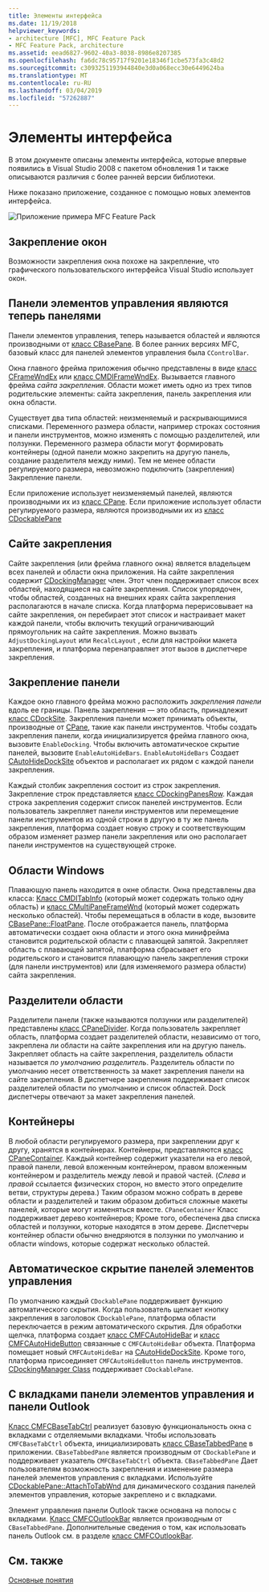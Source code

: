 ```yaml
---
title: Элементы интерфейса
ms.date: 11/19/2018
helpviewer_keywords:
- architecture [MFC], MFC Feature Pack
- MFC Feature Pack, architecture
ms.assetid: eead6827-9602-40a3-8038-8986e8207385
ms.openlocfilehash: fa6dc78c95717f9201e18346f1cbe573fa3c48d2
ms.sourcegitcommit: c3093251193944840e3d0a068ecc30e6449624ba
ms.translationtype: MT
ms.contentlocale: ru-RU
ms.lasthandoff: 03/04/2019
ms.locfileid: "57262887"
---
```

# <a name="interface-elements"></a>Элементы интерфейса

В этом документе описаны элементы интерфейса, которые впервые появились в Visual Studio 2008 с пакетом обновления 1 и также описываются различия с более ранней версии библиотеки.

Ниже показано приложение, созданное с помощью новых элементов интерфейса.

![Приложение примера MFC Feature Pack](../mfc/media/mfc_featurepack.png "приложение примера MFC Feature Pack")

## <a name="window-docking"></a>Закрепление окон

Возможности закрепления окна похоже на закрепление, что графического пользовательского интерфейса Visual Studio использует окон.

## <a name="control-bars-are-now-panes"></a>Панели элементов управления являются теперь панелями

Панели элементов управления, теперь называется областей и являются производными от [класс CBasePane](../mfc/reference/cbasepane-class.md). В более ранних версиях MFC, базовый класс для панелей элементов управления была `CControlBar`.

Окна главного фрейма приложения обычно представлены в виде [класс CFrameWndEx](../mfc/reference/cframewndex-class.md) или [класс CMDIFrameWndEx](../mfc/reference/cmdiframewndex-class.md). Вызывается главного фрейма *сайта закрепления*. Области может иметь одно из трех типов родительские элементы: сайта закрепления, панель закрепления или окна области.

Существует два типа областей: неизменяемый и раскрывающимися списками. Переменного размера области, например строках состояния и панели инструментов, можно изменять с помощью разделителей, или ползунки. Переменного размера области могут формировать контейнеры (одной панели можно закрепить на другую панель, создание разделителя между ними). Тем не менее области регулируемого размера, невозможно подключить (закрепления) Закрепление панели.

Если приложение использует неизменяемый панелей, являются производными их из [класс CPane](../mfc/reference/cpane-class.md).  Если приложение использует области регулируемого размера, являются производными их из [класс CDockablePane](../mfc/reference/cdockablepane-class.md)

## <a name="dock-site"></a>Сайте закрепления

Сайте закрепления (или фрейма главного окна) является владельцем всех панелей и области окна приложения. На сайте закрепления содержит [CDockingManager](../mfc/reference/cdockingmanager-class.md) член. Этот член поддерживает список всех областей, находящиеся на сайте закрепления. Список упорядочен, чтобы областей, созданных на внешних краях сайта закрепления располагаются в начале списка. Когда платформа перерисовывает на сайте закрепления, он перебирает этот список и настраивает макет каждой панели, чтобы включить текущий ограничивающий прямоугольник на сайте закрепления. Можно вызвать `AdjustDockingLayout` или `RecalcLayout` , если для настройки макета закрепления, и платформа перенаправляет этот вызов в диспетчере закрепления.

## <a name="dock-bars"></a>Закрепление панели

Каждое окно главного фрейма можно расположить *закрепления панели* вдоль ее границы. Панель закрепления — это область, принадлежит [класс CDockSite](../mfc/reference/cdocksite-class.md). Закрепления панели может принимать объекты, производные от [CPane](../mfc/reference/cpane-class.md), такие как панели инструментов. Чтобы создать закрепления панели, когда инициализируется фрейма главного окна, вызовите `EnableDocking`. Чтобы включить автоматическое скрытие панелей, вызовите `EnableAutoHideBars`. `EnableAutoHideBars` Создает [CAutoHideDockSite](../mfc/reference/cautohidedocksite-class.md) объектов и располагает их рядом с каждой панели закрепления.

Каждый столбик закрепления состоит из строк закрепления. Закрепление строк представляется [класс CDockingPanesRow](../mfc/reference/cdockingpanesrow-class.md). Каждая строка закрепления содержит список панелей инструментов. Если пользователь закрепляет панели инструментов или перемещение панели инструментов из одной строки в другую в ту же панель закрепления, платформа создает новую строку и соответствующим образом изменяет размер панели закрепления или оно располагает панели инструментов на существующей строке.

## <a name="mini-frame-windows"></a>Области Windows

Плавающую панель находится в окне области. Окна представлены два класса: [Класс CMDITabInfo](../mfc/reference/cmditabinfo-class.md) (который может содержать только одну область) и [класс CMultiPaneFrameWnd](../mfc/reference/cmultipaneframewnd-class.md) (который может содержать несколько областей). Чтобы перемещаться в области в коде, вызовите [CBasePane::FloatPane](../mfc/reference/cbasepane-class.md#floatpane). После отображается панель, платформа автоматически создает окна области и этого окна минифрейма становится родительской области с плавающей запятой. Закрепляет область с плавающей запятой, платформа сбрасывает его родительского и становится плавающую панель закрепления строки (для панели инструментов) или (для изменяемого размера области) сайта закрепления.

## <a name="pane-dividers"></a>Разделители области

Разделители панели (также называются ползунки или разделителей) представлены [класс CPaneDivider](../mfc/reference/cpanedivider-class.md). Когда пользователь закрепляет область, платформа создает разделителей области, независимо от того, закреплена ли области на сайте закрепления или на другую панель. Закрепляет область на сайте закрепления, разделитель области называется *по умолчанию разделитель*. Разделитель области по умолчанию несет ответственность за макет закрепления панели на сайте закрепления. В диспетчере закрепления поддерживает список разделителей области по умолчанию и список областей. Dock диспетчеры отвечают за макет закрепления панелей.

## <a name="containers"></a>Контейнеры

В любой области регулируемого размера, при закреплении друг к другу, хранятся в контейнерах. Контейнеры, представляются [класс CPaneContainer](../mfc/reference/cpanecontainer-class.md). Каждый контейнер содержит указатели на его левой, правой панели, левой вложенным контейнером, правом вложенным контейнером и разделитель между левой и правой частей. (*Слева* и *правой* ссылается физических сторон, но вместо этого определите ветви, структуры дерева.) Таким образом можно собрать в дереве области и разделителей и таким образом добиться сложные макеты панелей, которые могут изменяться вместе. `CPaneContainer` Класс поддерживает дерево контейнеров; Кроме того, обеспечена два списка областей и ползунки, которые находятся в этом дереве. Диспетчеры контейнер области обычно внедряются в ползунки по умолчанию и области windows, которые содержат несколько областей.

## <a name="auto-hide-control-bars"></a>Автоматическое скрытие панелей элементов управления

По умолчанию каждый `CDockablePane` поддерживает функцию автоматического скрытия. Когда пользователь щелкает кнопку закрепления в заголовок `CDockablePane`, платформа области переключается в режим автоматического скрытия. Для обработки щелчка, платформа создает [класс CMFCAutoHideBar](../mfc/reference/cmfcautohidebar-class.md) и [класс CMFCAutoHideButton](../mfc/reference/cmfcautohidebutton-class.md) связанные с `CMFCAutoHideBar` объекта. Платформа помещает новый `CMFCAutoHideBar` на [CAutoHideDockSite](../mfc/reference/cautohidedocksite-class.md). Кроме того, платформа присоединяет `CMFCAutoHideButton` панель инструментов. [CDockingManager Class](../mfc/reference/cdockingmanager-class.md) поддерживает `CDockablePane`.

## <a name="tabbed-control-bars-and-outlook-bars"></a>С вкладками панели элементов управления и панели Outlook

[Класс CMFCBaseTabCtrl](../mfc/reference/cmfcbasetabctrl-class.md) реализует базовую функциональность окна с вкладками с отделяемыми вкладками. Чтобы использовать `CMFCBaseTabCtrl` объекта, инициализировать [класс CBaseTabbedPane](../mfc/reference/cbasetabbedpane-class.md) в приложении. `CBaseTabbedPane` является производным от `CDockablePane` и поддерживает указатель `CMFCBaseTabCtrl` объекта. `CBaseTabbedPane` Дает пользователям возможность закрепления и изменение размера панелей элементов управления с вкладками. Используйте [CDockablePane::AttachToTabWnd](../mfc/reference/cdockablepane-class.md#attachtotabwnd) для динамического создания панелей элементов управления, которые закреплено и с вкладками.

Элемент управления панели Outlook также основана на полосы с вкладками. [Класс CMFCOutlookBar](../mfc/reference/cmfcoutlookbar-class.md) является производным от `CBaseTabbedPane`. Дополнительные сведения о том, как использовать панель Outlook см. в разделе [класс CMFCOutlookBar](../mfc/reference/cmfcoutlookbar-class.md).

## <a name="see-also"></a>См. также

[Основные понятия](../mfc/mfc-concepts.md)
